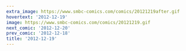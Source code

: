```yaml
---
extra_image: https://www.smbc-comics.com/comics/20121219after.gif
hovertext: '2012-12-19'
image: https://www.smbc-comics.com/comics/20121219.gif
next_comic: '2012-12-20'
prev_comic: '2012-12-18'
title: '2012-12-19'
---
```


